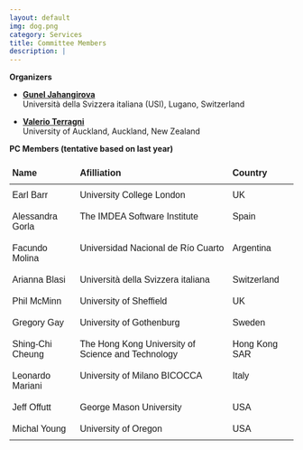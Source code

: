 ```yaml
---
layout: default
img: dog.png
category: Services
title: Committee Members
description: |
---
```

  **Organizers**
  
  * [**Gunel Jahangirova**](https://sites.google.com/view/guneljahangirova) <br> Università della Svizzera italiana (USI), Lugano, Switzerland
  
  * [**Valerio Terragni**](https://valerio-terragni.github.io/) <br> University of Auckland, Auckland, New Zealand
  
  
  **PC Members (tentative based on last year)**
  
<style type="text/css">
.tg  {border-collapse:collapse;border-spacing:2px;}
.tg td{border-color:black;border-style:none;border-width:4px;font-family:Arial, sans-serif;font-size:16px;
  overflow:hidden;padding:10px 5px;word-break:normal;}
.tg th{border-color:black;border-style:none;border-width:4px;font-family:Arial, sans-serif;font-size:16px;
  font-weight:normal;overflow:hidden;padding:10px 5px;word-break:normal;}
.tg .tg-0pky{border-color:inherit;text-align:left;vertical-align:top}
</style>
<table class="tg">
<thead>
  <tr>
    <th class="tg-0pky"><b>Name</b></th>
    <th class="tg-0pky"><b>Afilliation</b></th>
    <th class="tg-0pky"><b>Country</b></th>
  </tr>
</thead>
<tbody>
  <tr>
    <td class="tg-0pky">Earl Barr</td>
    <td class="tg-0pky">University College London</td>
    <td class="tg-0pky">UK</td>
  </tr>
  <tr>
    <td class="tg-0pky">Alessandra Gorla</td>
    <td class="tg-0pky">The IMDEA Software Institute</td>
    <td class="tg-0pky">Spain</td>
  </tr>
  <tr>
    <td class="tg-0pky">Facundo Molina</td>
    <td class="tg-0pky">Universidad Nacional de Río Cuarto</td>
    <td class="tg-0pky">Argentina</td>
  </tr>
  <tr>
    <td class="tg-0pky">Arianna Blasi</td>
    <td class="tg-0pky">Università della Svizzera italiana</td>
    <td class="tg-0pky">Switzerland</td>
  </tr>
  <tr>
    <td class="tg-0pky">Phil McMinn</td>
    <td class="tg-0pky">University of Sheffield</td>
    <td class="tg-0pky">UK</td>
  </tr>
  <tr>
    <td class="tg-0pky">Gregory Gay</td>
    <td class="tg-0pky">University of Gothenburg</td>
    <td class="tg-0pky">Sweden</td>
  </tr>
  <tr>
    <td class="tg-0pky">Shing-Chi Cheung</td>
    <td class="tg-0pky">The Hong Kong University of Science and Technology</td>
    <td class="tg-0pky">Hong Kong SAR</td>
  </tr>
  <tr>
    <td class="tg-0pky">Leonardo Mariani</td>
    <td class="tg-0pky">University of Milano BICOCCA</td>
    <td class="tg-0pky">Italy</td>
  </tr>
  <tr>
    <td class="tg-0pky">Jeff Offutt</td>
    <td class="tg-0pky">George Mason University</td>
    <td class="tg-0pky">USA</td>
  </tr>
  <tr>
    <td class="tg-0pky">Michal Young</td>
    <td class="tg-0pky">University of Oregon</td>
    <td class="tg-0pky">USA</td>
  </tr>
</tbody>
</table>